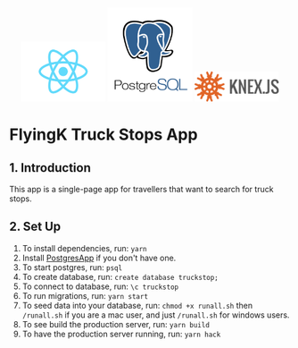 <div align="center" style="padding-top: 10px;">
<img src="./img/react.png" alt="react logo" width="30%">
<img src="./img/postgresql.png" alt="postgresql logo" width="30%">
<img src="./img/knex.png" alt="knex logo" width="30%">
</div>

# FlyingK Truck Stops App

## 1. Introduction

This app is a single-page app for travellers that want to search for truck stops.

## 2. Set Up

1.  To install dependencies, run:
    `yarn`
1.  Install [PostgresApp](https://postgresapp.com/) if you don't have one.
1.  To start postgres, run: `psql`
1.  To create database, run: `create database truckstop;`
1.  To connect to database, run: `\c truckstop`
1.  To run migrations, run: `yarn start`
1.  To seed data into your database, run: `chmod +x runall.sh` then `/runall.sh` if you are a mac user, and just `/runall.sh` for windows users.
1.  To see build the production server, run: `yarn build`
1.  To have the production server running, run: `yarn hack`
